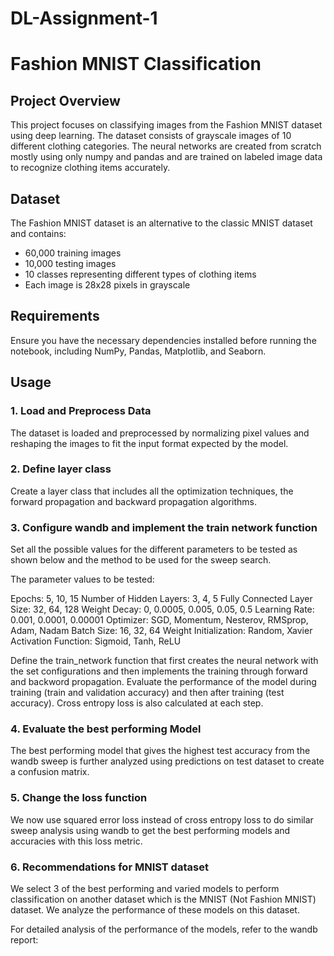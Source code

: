# DL-Assignment-1

# Fashion MNIST Classification

## Project Overview
This project focuses on classifying images from the Fashion MNIST dataset using deep learning. The dataset consists of grayscale images of 10 different clothing categories. The neural networks are created from scratch mostly using only numpy and pandas and are trained on labeled image data to recognize clothing items accurately.

## Dataset
The Fashion MNIST dataset is an alternative to the classic MNIST dataset and contains:
- 60,000 training images
- 10,000 testing images
- 10 classes representing different types of clothing items
- Each image is 28x28 pixels in grayscale

## Requirements
Ensure you have the necessary dependencies installed before running the notebook, including NumPy, Pandas, Matplotlib, and Seaborn.

## Usage
### 1. Load and Preprocess Data
The dataset is loaded and preprocessed by normalizing pixel values and reshaping the images to fit the input format expected by the model.

### 2. Define layer class
Create a layer class that includes all the optimization techniques, the forward propagation and backward propagation algorithms.

### 3. Configure wandb and implement the train network function
Set all the possible values for the different parameters to be tested as shown below and the method to be used for the sweep search. 

The parameter values to be tested:

Epochs: 5, 10, 15
Number of Hidden Layers: 3, 4, 5
Fully Connected Layer Size: 32, 64, 128
Weight Decay: 0, 0.0005, 0.005, 0.05, 0.5
Learning Rate: 0.001, 0.0001, 0.00001
Optimizer: SGD, Momentum, Nesterov, RMSprop, Adam, Nadam
Batch Size: 16, 32, 64
Weight Initialization: Random, Xavier
Activation Function: Sigmoid, Tanh, ReLU

Define the train_network function that first creates the neural network with the set configurations and then implements the training through forward and backword propagation. Evaluate the performance of the model during training (train and validation accuracy) and then after training (test accuracy). Cross entropy loss is also calculated at each step.

### 4. Evaluate the best performing Model
The best performing model that gives the highest test accuracy from the wandb sweep is further analyzed using predictions on test dataset to create a confusion matrix.

### 5. Change the loss function
We now use squared error loss instead of cross entropy loss to do similar sweep analysis using wandb to get the best performing models and accuracies with this loss metric.

### 6. Recommendations for MNIST dataset
We select 3 of the best performing and varied models to perform classification on another dataset which is the MNIST (Not Fashion MNIST) dataset. We analyze the performance of these models on this dataset.

For detailed analysis of the performance of the models, refer to the wandb report: 
